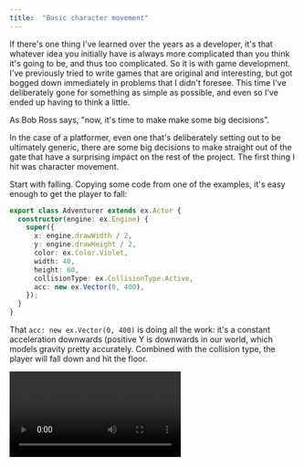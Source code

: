 ```yaml
---
title:  "Basic character movement"
---
```


If there's one thing I've learned over the years as a developer, it's that whatever
idea you initially have is always more complicated than you think it's going to
be, and thus too complicated. So it is with game development. I've previously tried
to write games that are original and interesting, but got bogged down immediately in
problems that I didn't foresee. This time I've deliberately gone for something as
simple as possible, and even so I've ended up having to think a little.

As Bob Ross says, "now, it's time to make make some big decisions".

In the case of a platformer, even one that's deliberately setting out to be ultimately
generic, there are some big decisions to make straight out of the gate that have a
surprising impact on the rest of the project. The first thing I hit was character movement.

Start with falling. Copying some code from one of the examples, it's easy enough to get
the player to fall:

```typescript
export class Adventurer extends ex.Actor {
  constructor(engine: ex.Engine) {
    super({
      x: engine.drawWidth / 2,
      y: engine.drawHeight / 2,
      color: ex.Color.Violet,
      width: 40,
      height: 60,
      collisionType: ex.CollisionType.Active,
      acc: new ex.Vector(0, 400),
    });
  }
}
```

That <code>acc: new ex.Vector(0, 400)</code> is doing all the work: it's a constant acceleration
downwards (positive Y is downwards in our world, which models gravity pretty accurately. Combined
with the collision type, the player will fall down and hit the floor.

![Player falling](../video/player_falling.mp4)
